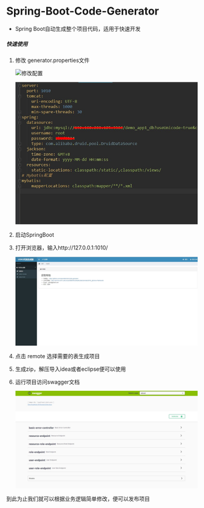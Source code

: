 # Spring-Boot-Code-Generator

 * Spring Boot自动生成整个项目代码，适用于快速开发
 ##### 快速使用
   1. 修改 generator.properties文件
   
      ![修改配置](/image/generator.jpg "修改配置")
      
      ![修改SpringBoot配置](/image/menu.saveimg.savepath20180615161243.jpg "修改配置")
   
   2. 启动SpringBoot
   3. 打开浏览器，输入http://127.0.0.1:1010/
   
      ![运行效果](/image/project.jpg "运行取出来的效果")
   4. 点击 remote 选择需要的表生成项目
   5. 生成zip，解压导入idea或者eclipse便可以使用
   6. 运行项目访问swagger文档
   
      ![运行效果](/image/menu.saveimg.savepath20180615155226.jpg "生成代码运行的效果")
   
   
   到此为止我们就可以根据业务逻辑简单修改，便可以发布项目